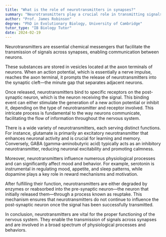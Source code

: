 ```yaml
---
title: "What is the role of neurotransmitters in synapses?"
summary: "Neurotransmitters play a crucial role in transmitting signals across a synapse from one neuron to another."
author: "Prof. James Robinson"
degree: "PhD in Evolutionary Biology, University of Cambridge"
tutor_type: "IB Biology Tutor"
date: 2024-02-19
---
```


Neurotransmitters are essential chemical messengers that facilitate the transmission of signals across synapses, enabling communication between neurons. 

These substances are stored in vesicles located at the axon terminals of neurons. When an action potential, which is essentially a nerve impulse, reaches the axon terminal, it prompts the release of neurotransmitters into the synaptic cleft—the minute gap that separates adjacent neurons.

Once released, neurotransmitters bind to specific receptors on the post-synaptic neuron, which is the neuron receiving the signal. This binding event can either stimulate the generation of a new action potential or inhibit it, depending on the type of neurotransmitter and receptor involved. This intricate process is fundamental to the way neurons communicate, facilitating the flow of information throughout the nervous system.

There is a wide variety of neurotransmitters, each serving distinct functions. For instance, glutamate is primarily an excitatory neurotransmitter that enhances neuronal activity and is crucial for learning and memory. Conversely, GABA (gamma-aminobutyric acid) typically acts as an inhibitory neurotransmitter, reducing neuronal excitability and promoting calmness.

Moreover, neurotransmitters influence numerous physiological processes and can significantly affect mood and behavior. For example, serotonin is instrumental in regulating mood, appetite, and sleep patterns, while dopamine plays a key role in reward mechanisms and motivation.

After fulfilling their function, neurotransmitters are either degraded by enzymes or reabsorbed into the pre-synaptic neuron—the neuron that initially released them—through a process known as reuptake. This mechanism ensures that neurotransmitters do not continue to influence the post-synaptic neuron once the signal has been successfully transmitted.

In conclusion, neurotransmitters are vital for the proper functioning of the nervous system. They enable the transmission of signals across synapses and are involved in a broad spectrum of physiological processes and behaviors.
    